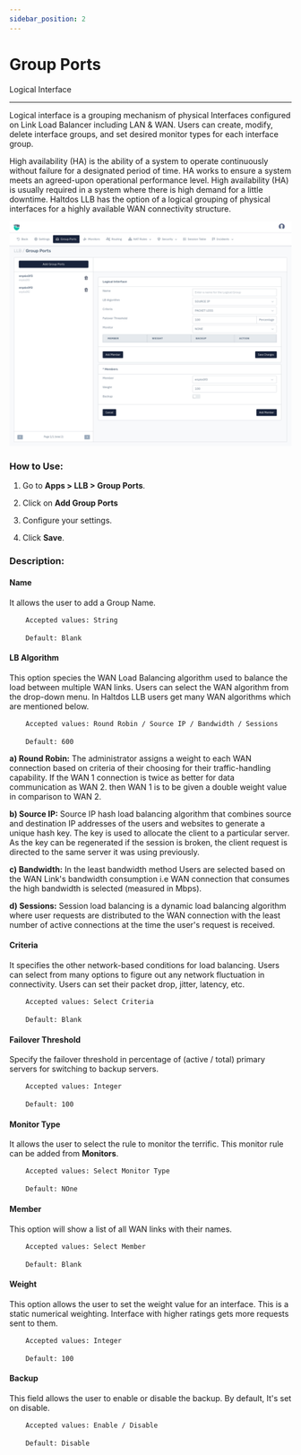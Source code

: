 ```yaml
---
sidebar_position: 2
---
```


# Group Ports

Logical Interface 

---

Logical interface is a grouping mechanism of physical Interfaces configured on Link Load Balancer including LAN & WAN. Users can create, modify, delete interface groups, and set desired monitor types for each interface group.

High availability (HA) is the ability of a system to operate continuously without failure for a designated period of time. HA works to ensure a system meets an agreed-upon operational performance level. High availability (HA) is usually required in a system where there is high demand for a little downtime. Haltdos LLB has the option of a logical grouping of physical interfaces for a highly available WAN connectivity structure.

![adding_an_interface](/img/llb/v8/llb_group_ports.png)

### **How to Use:**

1. Go to **Apps > LLB > Group Ports**.

2. Click on **Add Group Ports**

3. Configure your settings.

4. Click **Save**.

### **Description:**

#### **Name**

It allows the user to add a Group Name.

```
    Accepted values: String

    Default: Blank 
```


#### **LB Algorithm**

This option species the WAN Load Balancing algorithm used to balance the load between multiple WAN links. Users can select the WAN algorithm from the drop-down menu. In Haltdos LLB  users get many WAN algorithms which are mentioned below.

```
    Accepted values: Round Robin / Source IP / Bandwidth / Sessions

    Default: 600 
```


**a) Round Robin:** The administrator assigns a weight to each WAN connection based on criteria of their choosing for their traffic-handling capability. If the WAN 1 connection is twice as better for data communication as WAN 2. then WAN 1 is to be given a double weight value in comparison to WAN 2.

**b) Source IP:** Source IP hash load balancing algorithm that combines source and destination IP addresses of the users and websites to generate a unique hash key. The key is used to allocate the client to a particular server. As the key can be regenerated if the session is broken, the client request is directed to the same server it was using previously.

**c) Bandwidth:** In the least bandwidth method Users are selected based on the WAN Link's bandwidth consumption i.e WAN connection that consumes the high bandwidth is selected (measured in Mbps).

**d) Sessions:** Session load balancing is a dynamic load balancing algorithm where user requests are distributed to the WAN connection with the least number of active connections at the time the user's request is received.

#### **Criteria**

It specifies the other network-based conditions for load balancing. Users can select from many options to figure out any network fluctuation in connectivity. Users can set their packet drop, jitter, latency, etc.

```
    Accepted values: Select Criteria

    Default: Blank 
```


#### **Failover Threshold**

Specify the failover threshold in percentage of (active / total) primary servers for switching to backup servers.

```
    Accepted values: Integer

    Default: 100 
```


#### **Monitor Type**

It allows the user to select the rule to monitor the terrific. This monitor rule can be added from **Monitors**.

```
    Accepted values: Select Monitor Type

    Default: NOne 
```


#### **Member**

This option will show a list of all WAN links with their names.

```
    Accepted values: Select Member

    Default: Blank 
```


#### **Weight**

This option allows the user to set the weight value for an interface. This is a static numerical weighting. Interface with higher ratings gets more requests sent to them.

```
    Accepted values: Integer

    Default: 100 
```


#### **Backup**

This field allows the user to enable or disable the backup. By default, It's set on disable.

```
    Accepted values: Enable / Disable

    Default: Disable 
```

